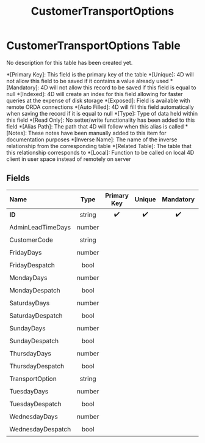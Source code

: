 ﻿---
layout: default
title: CustomerTransportOptions
parent: Tables
---
# CustomerTransportOptions Table
No description for this table has been created yet.

*[Primary Key]: This field is the primary key of the table
*[Unique]: 4D will not allow this field to be saved if it contains a value already used
*[Mandatory]: 4D will not allow this record to be saved if this field is equal to null
*[Indexed]: 4D will create an index for this field allowing for faster queries at the expense of disk storage
*[Exposed]: Field is available with remote ORDA connections
*[Auto Filled]: 4D will fill this field automatically when saving the record if it is equal to null
*[Type]: Type of data held within this field
*[Read Only]: No setter/write functionality has been added to this field
*[Alias Path]: The path that 4D will follow when this alias is called
*[Notes]: These notes have been manually added to this item for documentation purposes
*[Inverse Name]: The name of the inverse relationship from the corresponding table
*[Related Table]: The table that this relationship corresponds to
*[Local]: Function to be called on local 4D client in user space instead of remotely on server
## Fields

|Name|Type|Primary Key|Unique|Mandatory|Indexed|Exposed|Auto Filled|Notes|
|:---|:---:|:---:|:---:|:---:|:---:|:---:|:---:|:---:|
|**ID**|string|✔️|✔️|✔️|✔️|✔️|✔️||
|AdminLeadTimeDays|number|||||✔️|||
|CustomerCode|string|||||✔️|||
|FridayDays|number|||||✔️|||
|FridayDespatch|bool|||||✔️|||
|MondayDays|number|||||✔️|||
|MondayDespatch|bool|||||✔️|||
|SaturdayDays|number|||||✔️|||
|SaturdayDespatch|bool|||||✔️|||
|SundayDays|number|||||✔️|||
|SundayDespatch|bool|||||✔️|||
|ThursdayDays|number|||||✔️|||
|ThursdayDespatch|bool|||||✔️|||
|TransportOption|string|||||✔️|||
|TuesdayDays|number|||||✔️|||
|TuesdayDespatch|bool|||||✔️|||
|WednesdayDays|number|||||✔️|||
|WednesdayDespatch|bool|||||✔️|||